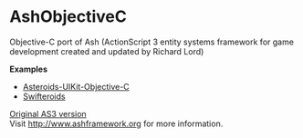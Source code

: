 AshObjectiveC
=============

Objective-C port of Ash (ActionScript 3 entity systems framework for game development created and updated by Richard Lord)

<b>Examples</b>

* [Asteroids-UIKit-Objective-C](https://github.com/igorkravchenko/Asteroids-UIKit-Objective-C)
* [Swifteroids](https://github.com/igorkravchenko/Swifteroids)

[Original AS3 version](https://github.com/richardlord/Ash)<br/>
Visit http://www.ashframework.org for more information.
